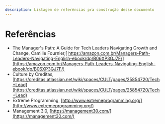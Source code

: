 ```yaml
---
description: Listagem de referências pra construção desse documento
---
```


# Referências

* The Manager's Path: A Guide for Tech Leaders Navigating Growth and Change, Camille Fournier,[ https://amazon.com.br/Managers-Path-Leaders-Navigating-English-ebook/dp/B06XP3GJ7F/](https://amazon.com.br/Managers-Path-Leaders-Navigating-English-ebook/dp/B06XP3GJ7F/)
* Culture by Creditas, [https://creditas.atlassian.net/wiki/spaces/CULT/pages/25854720/Tech+Lead](https://creditas.atlassian.net/wiki/spaces/CULT/pages/25854720/Tech+Lead)
* Extreme Programming, [http://www.extremeprogramming.org/](http://www.extremeprogramming.org/)
* Management 3.0, [https://management30.com/](https://management30.com/)

